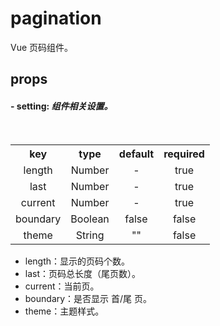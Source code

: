# pagination

Vue 页码组件。

## props

#### \- setting: *组件相关设置。*
  <table>
​   <tbody align="center" size="12px">
​     <tr>
​       <th>key</th>
​       <th>type</th>
​       <th>default</th>
​       <th>required</th>
​     </tr>
​     <tr>
​       <td>length</td>
​       <td>Number</td>
​       <td>-</td>
​       <td>true</td>
​     </tr>
​     <tr>
​       <td>last</td>
​       <td>Number</td>
​       <td>-</td>
​       <td>true</td>
​     </tr>
     <tr>
​       <td>current</td>
​       <td>Number</td>
​       <td>-</td>
​       <td>true</td>
​     </tr>
​     <tr>
​       <td>boundary</td>
​       <td>Boolean</td>
​				<td>false</td>
​				<td>false</td>
​			</tr>
​			<tr>
​				<td>theme</td>
​				<td>String</td>
​				<td>""</td>
​				<td>false</td>
​			</tr>
​		</tbody>
​	</table>

- length：显示的页码个数。
- last：页码总长度（尾页数）。
- current：当前页。
- boundary：是否显示 首/尾 页。
- theme：主题样式。

​ </br>

